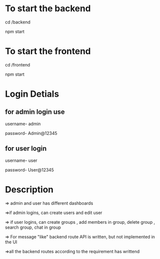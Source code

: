 # To start the backend
cd /backend

npm start

# To start the frontend
cd /frontend

npm start

# Login Detials

## for admin login use
username- admin

password- Admin@12345

## for user login 

username- user

password- User@12345

# Description

=> admin and user has different dashboards

=>if admin logins, can create users and edit user

=> if user logins, can create groups , add members in group, delete group , search group, chat in group

=> For message "like" backend route API is written, but not implemented in the UI

=>all the backend routes according to the requirement has writtend